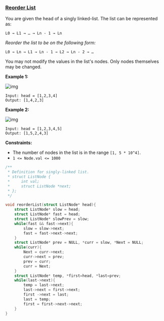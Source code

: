 ### [Reorder List](https://leetcode.com/problems/reorder-list/)

You are given the head of a singly linked-list. The list can be represented as:

```
L0 → L1 → … → Ln - 1 → Ln
```

*Reorder the list to be on the following form:*

```
L0 → Ln → L1 → Ln - 1 → L2 → Ln - 2 → …
```

You may not modify the values in the list's nodes. Only nodes themselves may be changed.

 

**Example 1:**

![img](https://assets.leetcode.com/uploads/2021/03/04/reorder1linked-list.jpg)

```
Input: head = [1,2,3,4]
Output: [1,4,2,3]
```

**Example 2:**

![img](https://assets.leetcode.com/uploads/2021/03/09/reorder2-linked-list.jpg)

```
Input: head = [1,2,3,4,5]
Output: [1,5,2,4,3]
```

 

**Constraints:**

- The number of nodes in the list is in the range `[1, 5 * 10^4]`.
- `1 <= Node.val <= 1000`

```c
/**
 * Definition for singly-linked list.
 * struct ListNode {
 *     int val;
 *     struct ListNode *next;
 * };
 */

void reorderList(struct ListNode* head){
    struct ListNode* slow = head;
    struct ListNode* fast = head;
    struct ListNode* slowPrev = slow;
    while(fast && fast->next){
        slow = slow->next;
        fast = fast->next->next;
    }
    struct ListNode* prev = NULL, *curr = slow, *Next = NULL;
    while(curr){
        Next = curr->next;
        curr->next = prev;
        prev = curr;
        curr = Next;
    }
    struct ListNode* temp, *first=head, *last=prev;
    while(last->next){
        temp = last->next; 
        last->next = first->next;
        first ->next = last;
        last = temp;
        first = first->next->next;
    }
}

```

